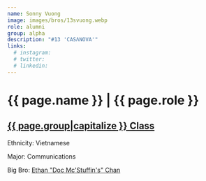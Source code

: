 ```yaml
---
name: Sonny Vuong
image: images/bros/13svuong.webp
role: alumni
group: alpha
description: "#13 'CASΛNOVA'"
links:
  # instagram: 
  # twitter: 
  # linkedin: 
---
```


# {{ page.name }} | {{ page.role }} 
    
## [{{ page.group|capitalize }} Class](/brothers/{{page.group}}s)
    
Ethnicity: Vietnamese

Major: Communications

Big Bro: [Ethan "Doc Mc'Stuffin's" Chan](01echan)


